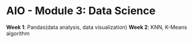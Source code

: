 # AIO - Module 3: Data Science

**Week 1**: Pandas(data analysis, data visualization)
**Week 2**: KNN, K-Means algorithm